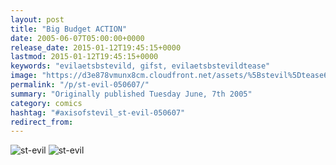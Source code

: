 ```yaml
---
layout: post
title: "Big Budget ACTION"
date: 2005-06-07T05:00:00+0000
release_date: 2015-01-12T19:45:15+0000
lastmod: 2015-01-12T19:45:15+0000
keywords: "evilaetsbstevild, gifst, evilaetsbstevildtease"
image: "https://d3e878vmunx8cm.cloudfront.net/assets/%5Bstevil%5Dtease6-6-05.gif"
permalink: "/p/st-evil-050607/"
summary: "Originally published Tuesday June, 7th 2005"
category: comics
hashtag: "#axisofstevil_st-evil-050607"
redirect_from:
---
```


![st-evil](https://d3e878vmunx8cm.cloudfront.net/assets/%5Bstevil%5Dtease6-6-05.gif)
![st-evil](https://d3e878vmunx8cm.cloudfront.net/assets/%5Bstevil%5D6-6-05.gif)
